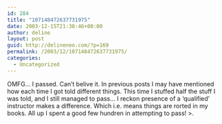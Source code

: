 ```yaml
---
id: 284
title: "107148472637731975"
date: 2003-12-15T21:38:46+00:00
author: deline
layout: post
guid: http://delineneo.com/?p=169
permalink: /2003/12/107148472637731975/
categories:
  - Uncategorized
---
```

OMFG&#8230; I passed. Can&#8217;t belive it. In previous posts I may have mentioned how each time I got told different things. This time I stuffed half the stuff I was told, and I still managed to pass&#8230; I reckon presence of a &#8216;qualified&#8217; instructor makes a difference. Which i.e. means things are rorted in my books. All up I spent a good few hundren in attempting to pass! >.